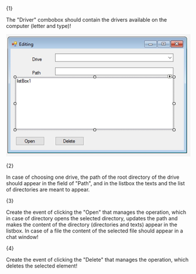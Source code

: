 {1}

The "Driver" combobox should contain the drivers available on the computer (letter and type)!

![](Description/io.png)

{2}

In case of choosing one drive, the path of the root directory of the drive should appear in the field of "Path", and in the listbox the texts and the list of directories are meant to appear.

{3}

Create the event of clicking the "Open" that manages the operation, which in case of directory opens the selected directory, updates the path and makes the content of the directory (directories and texts) appear in the listbox. In case of a file the content of the selected file should appear in a chat window!

{4}

Create the event of clicking the "Delete" that manages the operation, which deletes the selected element!

